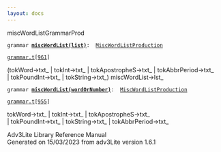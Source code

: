 ```yaml
---
layout: docs
---
```

<span class="title">miscWordList</span><span class="type">GrammarProd</span>

`grammar `**[`miscWordList(list)`](../object/miscWordList(list).html)**` :   `[`MiscWordListProduction`](../object/MiscWordListProduction.html)

[`grammar.t`](../file/grammar.t.html)`[`[`961`](../source/grammar.t.html#961)`]`

<div class="gramrule">

(tokWord-\>txt\_ \| tokInt-\>txt\_ \| tokApostropheS-\>txt\_ \|
tokAbbrPeriod-\>txt\_  
\| tokPoundInt-\>txt\_ \| tokString-\>txt\_) miscWordList-\>lst\_  

</div>

`grammar `**[`miscWordList(wordOrNumber)`](../object/miscWordList(wordOrNumber).html)**` :   `[`MiscWordListProduction`](../object/MiscWordListProduction.html)

[`grammar.t`](../file/grammar.t.html)`[`[`955`](../source/grammar.t.html#955)`]`

<div class="gramrule">

tokWord-\>txt\_ \| tokInt-\>txt\_ \| tokApostropheS-\>txt\_  
\| tokPoundInt-\>txt\_ \| tokString-\>txt\_ \| tokAbbrPeriod-\>txt\_  

</div>

<div class="ftr">

Adv3Lite Library Reference Manual  
Generated on 15/03/2023 from adv3Lite version 1.6.1

</div>
